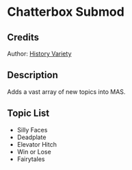 # Chatterbox Submod


## Credits
Author: [History Variety](https://www.reddit.com/user/Historical_Variety63/)

## Description
  Adds a vast array of new topics into MAS.

## Topic List
  - Silly Faces
  - Deadplate
  - Elevator Hitch
  - Win or Lose
  - Fairytales
